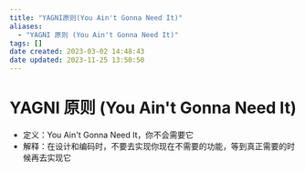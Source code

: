```yaml
---
title: "YAGNI原则(You Ain't Gonna Need It)"
aliases:
  - "YAGNI 原则 (You Ain't Gonna Need It)"
tags: []
date created: 2023-03-02 14:48:43
date updated: 2023-11-25 13:50:50
---
```


# YAGNI 原则 (You Ain't Gonna Need It)

- 定义：You Ain't Gonna Need It，你不会需要它
- 解释：在设计和编码时，不要去实现你现在不需要的功能，等到真正需要的时候再去实现它
